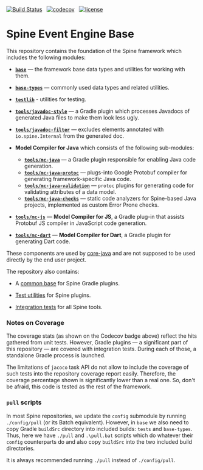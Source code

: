 [![Build Status][travis-badge]][travis] &nbsp; 
[![codecov][codecov-badge]][codecov] &nbsp;
[![license][license-badge]][license]

# Spine Event Engine Base

This repository contains the foundation of the Spine framework which includes the following modules:

* **[`base`](base)** — the framework base data types and utilities for working with them.
* **[`base-types`](base-types)** — commonly used data types and related utilities. 
* **[`testlib`](testlib)** - utilities for testing.

* **[`tools/javadoc-style`](tools/javadoc-style)** — a Gradle plugin which processes Javadocs of
  generated Java files to make them look less ugly.
* **[`tools/javadoc-filter`](tools/javadoc-filter)** — excludes elements annotated with
  `io.spine.Internal` from the generated doc.
  
  
* **Model Compiler for Java** which consists of the following sub-modules:
  * **[`tools/mc-java`](tools/mc-java)** — a Gradle plugin responsible for enabling Java
    code generation.
  * **[`tools/mc-java-protoc`](tools/mc-java-protoc)** — plugs-into Google Protobuf compiler for
    generating framework-specific Java code.
  *  **[`tools/mc-java-validation`](tools/mc-java-validation)** — `protoc` plugins for generating
    code for validating attributes of a data model.
  * **[`tools/mc-java-checks`](tools/mc-java-checks)** — static code analyzers for Spine-based
  Java projects, implemented as custom Error Prone checks.

    
* **[`tools/mc-js`](tools/mc-js)** — **Model Compiler for JS**, a Gradle plug-in that assists Protobuf
  JS compiler in JavaScript code generation.


* **[`tools/mc-dart`](tools/mc-dart)** — **Model Compiler for Dart**, a Gradle plugin for generating
  Dart code. 

These components are used by [core-java](https://github.com/SpineEventEngine/core-java) and are not
supposed to be used directly by the end user project.

The repository also contains:

* A [common base](tools/plugin-base) for Spine Gradle plugins.
  

* [Test utilities](tools/plugin-testlib) for Spine plugins.
  

* [Integration tests](tests) for all Spine tools.

### Notes on Coverage

The coverage stats (as shown on the Codecov badge above) reflect the hits gathered from
unit tests. However, Gradle plugins — a significant part of this repository — are covered with
integration tests. During each of those, a standalone Gradle process is launched.

The limitations of `jacoco` task API do not allow to include 
the coverage of such tests into the repository coverage report easily.
Therefore, the coverage percentage shown is significantly lower than a real one.
So, don't be afraid, this code is tested as the rest of the framework.

### `pull` scripts

In most Spine repositories, we update the `config` submodule by running `./config/pull` (or its
Batch equivalent). However, in `base` we also need to copy Gradle `buildSrc` directory into included
builds: `tests` and `base-types`. Thus, here we have `./pull` and `.\pull.bat`
scripts which do whatever their `config` counterparts do and also copy `buildSrc` into the two
included build directories.

It is always recommended running `./pull` instead of `./config/pull`.


[travis]: https://travis-ci.com/SpineEventEngine/base
[travis-badge]: https://travis-ci.com/SpineEventEngine/base.svg?branch=master
[codecov]: https://codecov.io/gh/SpineEventEngine/base
[codecov-badge]: https://codecov.io/gh/SpineEventEngine/base/branch/master/graph/badge.svg
[license-badge]: https://img.shields.io/badge/license-Apache%20License%202.0-blue.svg?style=flat
[license]: http://www.apache.org/licenses/LICENSE-2.0
